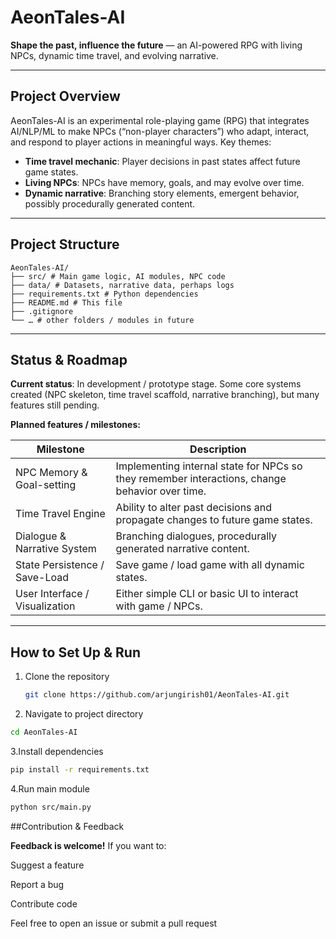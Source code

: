 # AeonTales-AI

**Shape the past, influence the future** — an AI-powered RPG with living NPCs, dynamic time travel, and evolving narrative.

---

## Project Overview

AeonTales-AI is an experimental role-playing game (RPG) that integrates AI/NLP/ML to make NPCs (“non-player characters”) who adapt, interact, and respond to player actions in meaningful ways. Key themes:

- **Time travel mechanic**: Player decisions in past states affect future game states.  
- **Living NPCs**: NPCs have memory, goals, and may evolve over time.  
- **Dynamic narrative**: Branching story elements, emergent behavior, possibly procedurally generated content.

---

## Project Structure

```text
AeonTales-AI/
├── src/ # Main game logic, AI modules, NPC code
├── data/ # Datasets, narrative data, perhaps logs
├── requirements.txt # Python dependencies
├── README.md # This file
├── .gitignore
└── … # other folders / modules in future
```


---

## Status & Roadmap

**Current status**: In development / prototype stage. Some core systems created (NPC skeleton, time travel scaffold, narrative branching), but many features still pending.

**Planned features / milestones:**

| Milestone | Description |
|-----------|-------------|
| NPC Memory & Goal-setting | Implementing internal state for NPCs so they remember interactions, change behavior over time. |
| Time Travel Engine | Ability to alter past decisions and propagate changes to future game states. |
| Dialogue & Narrative System | Branching dialogues, procedurally generated narrative content. |
| State Persistence / Save-Load | Save game / load game with all dynamic states. |
| User Interface / Visualization | Either simple CLI or basic UI to interact with game / NPCs. |

---

## How to Set Up & Run

1. Clone the repository  
   ```bash
   git clone https://github.com/arjungirish01/AeonTales-AI.git
   
2. Navigate to project directory
  ```bash
  cd AeonTales-AI
```
3.Install dependencies
 ```bash
pip install -r requirements.txt
```
4.Run main module
```bash
python src/main.py
```

##Contribution & Feedback

**Feedback is welcome!** If you want to:

Suggest a feature

Report a bug

Contribute code

Feel free to open an issue or submit a pull request

